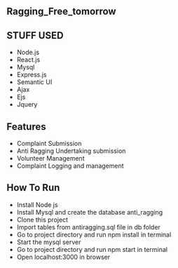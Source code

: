 ## Ragging_Free_tomorrow

## STUFF USED
* Node.js
* React.js
* Mysql
* Express.js
* Semantic UI
* Ajax
* Ejs
* Jquery

## Features
* Complaint Submission
* Anti Ragging Undertaking submission
* Volunteer Management
* Complaint Logging and management

## How To Run
* Install Node js
* Install Mysql and create the database anti_ragging
* Clone this project
* Import tables from antiragging.sql file in db folder
* Go to project directory and run npm install in terminal
* Start the mysql server
* Go to project directory and run npm start in terminal
* Open localhost:3000 in browser
